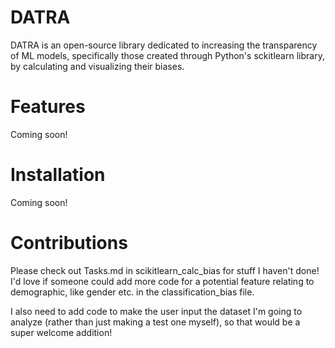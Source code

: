 # DATRA

DATRA is an open-source library dedicated to increasing the transparency of ML models, specifically those created through Python's sckitlearn library, by calculating and visualizing their biases. 

# Features

Coming soon!

# Installation

Coming soon! 

# Contributions

Please check out Tasks.md in scikitlearn_calc_bias for stuff I haven't done! I'd love if someone could add more code for a potential feature relating to demographic, like gender etc. in the classification_bias file. 

I also need to add code to make the user input the dataset I'm going to analyze (rather than just making a test one myself), so that would be a super welcome addition! 
